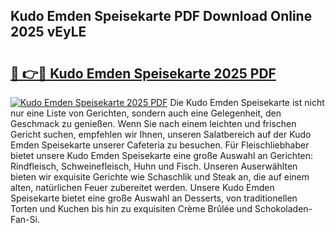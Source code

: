 ## Kudo Emden Speisekarte PDF Download Online 2025 vEyLE

# <h2><a href="http://gc6phd.nevu.top/?p=Kudo+Emden+Speisekarte">🔗 👉🔴 Kudo Emden Speisekarte 2025 PDF</a></h2>

[![Kudo Emden Speisekarte 2025 PDF](https://i.imgur.com/dBaPXMq.png)](http://gc6phd.nevu.top/?p=Kudo+Emden+Speisekarte)
Die Kudo Emden Speisekarte ist nicht nur eine Liste von Gerichten, sondern auch eine Gelegenheit, den Geschmack zu genießen. Wenn Sie nach einem leichten und frischen Gericht suchen, empfehlen wir Ihnen, unseren Salatbereich auf der Kudo Emden Speisekarte unserer Cafeteria zu besuchen. Für Fleischliebhaber bietet unsere Kudo Emden Speisekarte eine große Auswahl an Gerichten: Rindfleisch, Schweinefleisch, Huhn und Fisch. Unseren Auserwählten bieten wir exquisite Gerichte wie Schaschlik und Steak an, die auf einem alten, natürlichen Feuer zubereitet werden. Unsere Kudo Emden Speisekarte bietet eine große Auswahl an Desserts, von traditionellen Torten und Kuchen bis hin zu exquisiten Crème Brûlée und Schokoladen-Fan-Si.

